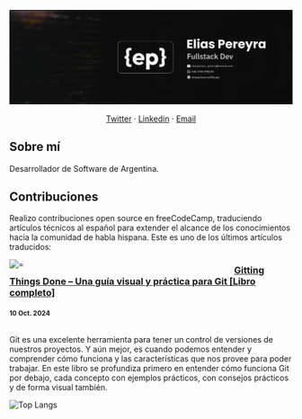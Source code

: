 ![Developer & Designer](https://github.com/EliasPereyra/EliasPereyra/blob/main/github-cover.png)

<p align="center">
  <a href="https://twitter.com/EliasPereyraGo1">Twitter</a> · 
  <a href="https://linkedin.com/in/elias-pereyra-gomez">Linkedin</a> ·
  <a href="mailto:eliaspereyra_gomez@hotmail.com">Email</a>
</p>

Sobre mí
--------------------------
Desarrollador de Software de Argentina.

Contribuciones
--------------------------
Realizo contribuciones open source en freeCodeCamp, traduciendo artículos técnicos al español para extender el alcance de los conocimientos hacia la comunidad de habla hispana. Este es uno de los últimos artículos traducidos:

<p align="left">
  <a href="https://www.freecodecamp.org/espanol/news/gitting-things-done-una-guia-visual-y-practica-para-git-libro-completo/" title="Gitting Things Done – Una guía visual y práctica para Git [Libro completo]"><img src="https://www.freecodecamp.org/espanol/news/content/images/size/w2000/2024/01/Gitting-Things-Done-Cover-with-Photo.png" alt="="Gitting Things Done – Una guía visual y práctica para Git - Libro Completo" width="400px" align="left" /></a>
  <h3><a href="https://www.freecodecamp.org/espanol/news/gitting-things-done-una-guia-visual-y-practica-para-git-libro-completo/" title="Gitting Things Done – Una guía visual y práctica para Git [Libro completo]">Gitting Things Done – Una guía visual y práctica para Git [Libro completo]</a></h3>
  <div><small><strong>10 Oct. 2024</strong></small></div>
  <br/><p>
    Git es una excelente herramienta para tener un control de versiones de nuestros proyectos. Y aún mejor, es cuando podemos entender y comprender cómo funciona y las características que nos provee para poder trabajar. En este libro se profundiza primero en entender cómo funciona Git por debajo, cada concepto con ejemplos prácticos, con consejos prácticos y de forma visual también. 
  </p>
</p>

[linkedin]: https://img.shields.io/badge/Linkedin-0A66C2?style=for-the-badge&logo=linkedin&logoColor=white
[twitter]: https://img.shields.io/badge/@EliasPereyraGo1-000000?style=for-the-badge&logo=x&logoColor=white

![Top Langs](https://github-readme-stats-git-masterrstaa-rickstaa.vercel.app/api/top-langs/?username=eliaspereyra&layout=compact&langs_count=9&hide_border=true&theme=react&bg_color=191E27)
